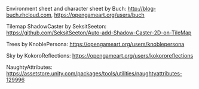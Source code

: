 Environment sheet and character sheet by Buch: http://blog-buch.rhcloud.com, https://opengameart.org/users/buch

Tilemap ShadowCaster by SeksitSeeton: https://github.com/SeksitSeeton/Auto-add-Shadow-Caster-2D-on-TileMap

Trees by KnoblePersona: https://opengameart.org/users/knoblepersona

Sky by KokoroReflections: https://opengameart.org/users/kokororeflections

NaughtyAttributes: https://assetstore.unity.com/packages/tools/utilities/naughtyattributes-129996
